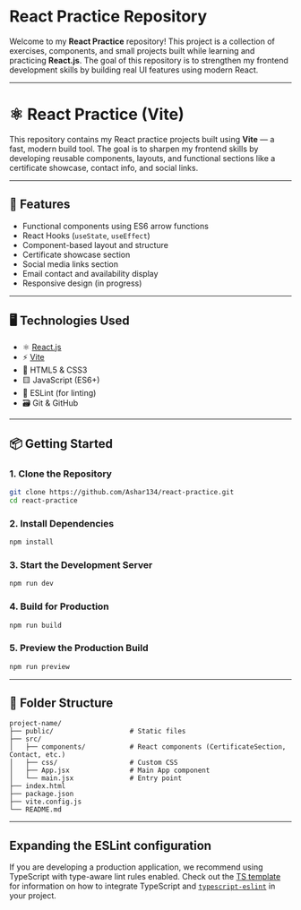 #  React Practice Repository

Welcome to my **React Practice** repository! This project is a collection of exercises, components, and small projects built while learning and practicing **React.js**. The goal of this repository is to strengthen my frontend development skills by building real UI features using modern React.

---

# ⚛️ React Practice (Vite)

This repository contains my React practice projects built using **Vite** — a fast, modern build tool. The goal is to sharpen my frontend skills by developing reusable components, layouts, and functional sections like a certificate showcase, contact info, and social links.

---

## 🌟 Features

* Functional components using ES6 arrow functions
* React Hooks (`useState`, `useEffect`)
* Component-based layout and structure
* Certificate showcase section
* Social media links section
* Email contact and availability display
* Responsive design (in progress)

---

## 🖥️ Technologies Used

* ⚛️ [React.js](https://reactjs.org/)
* ⚡ [Vite](https://vitejs.dev/)
* 💅 HTML5 & CSS3
* 🟨 JavaScript (ES6+)
* 🧪 ESLint (for linting)
* 🗃 Git & GitHub

---

## 📦 Getting Started

### 1. Clone the Repository

```bash
git clone https://github.com/Ashar134/react-practice.git
cd react-practice
```

### 2. Install Dependencies

```bash
npm install
```

### 3. Start the Development Server

```bash
npm run dev
```

### 4. Build for Production

```bash
npm run build
```

### 5. Preview the Production Build

```bash
npm run preview
```

---

## 📁 Folder Structure

```
project-name/
├── public/                   # Static files
├── src/
│   ├── components/           # React components (CertificateSection, Contact, etc.)
│   ├── css/                  # Custom CSS
│   ├── App.jsx               # Main App component
│   └── main.jsx              # Entry point
├── index.html
├── package.json
├── vite.config.js
└── README.md
```

---


## Expanding the ESLint configuration

If you are developing a production application, we recommend using TypeScript with type-aware lint rules enabled. Check out the [TS template](https://github.com/vitejs/vite/tree/main/packages/create-vite/template-react-ts) for information on how to integrate TypeScript and [`typescript-eslint`](https://typescript-eslint.io) in your project.
